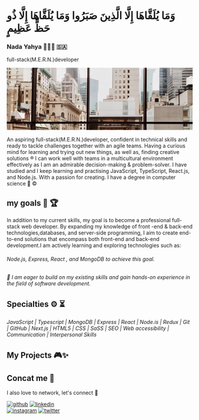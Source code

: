 

#  وَمَا يُلَقَّاهَا إِلَّا الَّذِينَ صَبَرُوا وَمَا يُلَقَّاهَا إِلَّا ذُو حَظٍّ عَظِيمٍ    

### Nada Yahya 👩🏻‍💻 🇸🇦
full-stack(M.E.R.N.)developer


![Web developer](https://github.com/nadaWebDeveloper/nadaWebDeveloper/blob/main/photo_1445-04-09%2012.26.17.jpeg)

An aspiring full-stack(M.E.R.N.)developer, confident in technical skills and ready to tackle 
challenges together with an agile teams.
Having a curious mind for learning and trying out new things, as well as, finding creative solutions ®
I can work well with teams in a multicultural environment effectively as I am an admirable decision-making & problem-solver.
I have studied and I keep learning and practising JavaScript, TypeScript, React.js, and Node.js. With a passion for creating. 
I have a degree in computer science 🏅 © 

## my goals 🎯 🏆
In addition to my current skills, my goal is to become a professional full-stack web
developer. By expanding my knowledge  of front -end & back-end technologies,databases,
and server-side programming, I aim to create end-to-end solutions that encompass both 
front-end and back-end development.I am actively learning and exploring technologies such as: 
###### Node.js, Express, React , and MongoDB to achieve this goal.
###### 🎀 I am eager to build on my existing skills and gain hands-on experience in the field of software development.


## Specialties ⚙️ ⏳ 
###### JavaScript | Typescript | MongoDB | Express | React  | Node.is | Redux | Git | GitHub | Next.js | HTML5 | CSS | SaSS | SEO | Web accessibility | Communication | Interpersonal Skills


## My Projects 🎮✨


## Concat me 💌
I also love to network, let's connect 🦋

[<img src='https://cdn.jsdelivr.net/npm/simple-icons@3.0.1/icons/github.svg' alt='github' height='40'>](https://github.com/https://github.com/nadaWebDeveloper) 
[<img src='https://cdn.jsdelivr.net/npm/simple-icons@3.0.1/icons/linkedin.svg' alt='linkedin' height='40'>](https://www.linkedin.com/in/https://www.linkedin.com/in/nadayahyaalmalki//)  
[<img src='https://cdn.jsdelivr.net/npm/simple-icons@3.0.1/icons/instagram.svg' alt='instagram' height='40'>](https://www.instagram.com/nada.web.developer/)  [<img src='https://cdn.jsdelivr.net/npm/simple-icons@3.0.1/icons/twitter.svg' alt='twitter' height='40'>](https://twitter.com/@nadaWebDevelop)  


